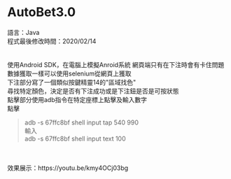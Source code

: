 # AutoBet3.0  
語言：Java  
程式最後修改時間：2020/02/14  
<br />  
使用Android SDK，在電腦上模擬Anroid系統
網頁端只有在下注時會有卡住問題  
數據獲取一樣可以使用selenium從網頁上獲取  
下注部分寫了一個類似按鍵精靈14的"區域找色"  
尋找特定顏色，決定是否有下注成功或是下注鈕是否是可按狀態  
點擊部分使用adb指令在特定座標上點擊及輸入數字  
點擊  
> adb -s 67ffc8bf shell input tap 540 990  
輸入  
> adb -s 67ffc8bf shell input text 100  
<br />  
<br />  
效果展示：https://youtu.be/kmy4OCj03bg  


